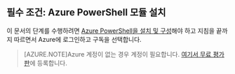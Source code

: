 ## 필수 조건: Azure PowerShell 모듈 설치
이 문서의 단계를 수행하려면 [Azure PowerShell을 설치 및 구성](powershell-install-configure.md)해야 하고 지침을 끝까지 따르면서 Azure에 로그인하고 구독을 선택합니다.

> [AZURE.NOTE]Azure 계정이 없는 경우 계정이 필요합니다. [여기서 무료 평가판](sign-up-organization.md)에 등록합니다.

<!---HONumber=Oct15_HO3-->